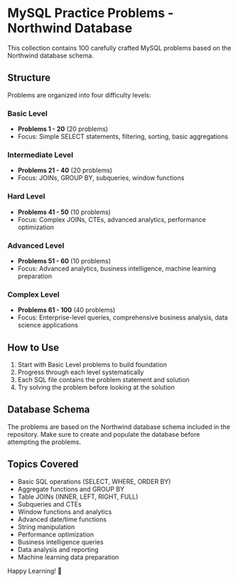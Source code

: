 # MySQL Practice Problems - Northwind Database

This collection contains 100 carefully crafted MySQL problems based on the Northwind database schema.

## Structure

Problems are organized into four difficulty levels:

### Basic Level
- **Problems 1 - 20** (20 problems)
- Focus: Simple SELECT statements, filtering, sorting, basic aggregations

### Intermediate Level
- **Problems 21 - 40** (20 problems)
- Focus: JOINs, GROUP BY, subqueries, window functions

### Hard Level
- **Problems 41 - 50** (10 problems)
- Focus: Complex JOINs, CTEs, advanced analytics, performance optimization

### Advanced Level
- **Problems 51 - 60** (10 problems)
- Focus: Advanced analytics, business intelligence, machine learning preparation

### Complex Level
- **Problems 61 - 100** (40 problems)
- Focus: Enterprise-level queries, comprehensive business analysis, data science applications

## How to Use

1. Start with Basic Level problems to build foundation
2. Progress through each level systematically
3. Each SQL file contains the problem statement and solution
4. Try solving the problem before looking at the solution

## Database Schema

The problems are based on the Northwind database schema included in the repository.
Make sure to create and populate the database before attempting the problems.

## Topics Covered

- Basic SQL operations (SELECT, WHERE, ORDER BY)
- Aggregate functions and GROUP BY
- Table JOINs (INNER, LEFT, RIGHT, FULL)
- Subqueries and CTEs
- Window functions and analytics
- Advanced date/time functions
- String manipulation
- Performance optimization
- Business intelligence queries
- Data analysis and reporting
- Machine learning data preparation

Happy Learning! 🚀
